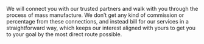 We will connect you with our trusted partners and walk with you through the process of mass manufacture. We don’t get any kind of commission or percentage from these connections, and instead bill for our services in a straightforward way, which keeps our interest aligned with yours to get you to your goal by the most direct route possible.
